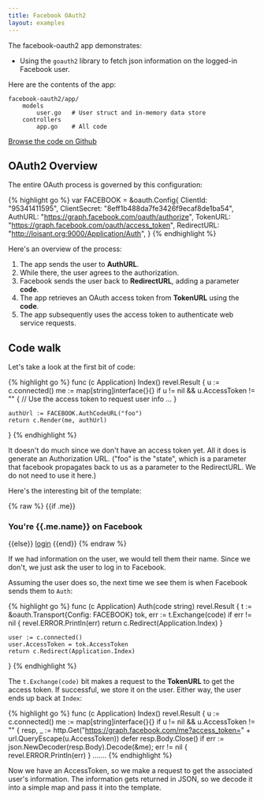 ```yaml
---
title: Facebook OAuth2
layout: examples
---
```


The facebook-oauth2 app demonstrates:

* Using the `goauth2` library to fetch json information on the logged-in
  Facebook user.

Here are the contents of the app:

	facebook-oauth2/app/
		models
			user.go   # User struct and in-memory data store
		controllers
			app.go    # All code

[Browse the code on Github](https://github.com/revel/samples/tree/master/facebook-oauth2)

## OAuth2 Overview

The entire OAuth process is governed by this configuration:

{% highlight go %}
var FACEBOOK = &oauth.Config{
	ClientId:     "95341411595",
	ClientSecret: "8eff1b488da7fe3426f9ecaf8de1ba54",
	AuthURL:      "https://graph.facebook.com/oauth/authorize",
	TokenURL:     "https://graph.facebook.com/oauth/access_token",
	RedirectURL:  "http://loisant.org:9000/Application/Auth",
}
{% endhighlight  %}

Here's an overview of the process:

1. The app sends the user to **AuthURL**.
2. While there, the user agrees to the authorization.
3. Facebook sends the user back to **RedirectURL**, adding a parameter **code**.
4. The app retrieves an OAuth access token from **TokenURL** using the **code**.
5. The app subsequently uses the access token to authenticate web service requests.

## Code walk

Let's take a look at the first bit of code:

{% highlight go %}
func (c Application) Index() revel.Result {
	u := c.connected()
	me := map[string]interface{}{}
	if u != nil && u.AccessToken != "" {
		// Use the access token to request user info
		...
	}

	authUrl := FACEBOOK.AuthCodeURL("foo")
	return c.Render(me, authUrl)
}
{% endhighlight  %}

It doesn't do much since we don't have an access token yet.  All it does is
generate an Authorization URL.  ("foo" is the "state", which is a parameter that
facebook propagates back to us as a parameter to the RedirectURL.  We do not
need to use it here.)

Here's the interesting bit of the template:

{% raw %}
	{{if .me}}
	<h3>You're {{.me.name}} on Facebook</h3>
	{{else}}
	<a href="{{.authUrl}}">login</a>
	{{end}}
{% endraw %}

If we had information on the user, we would tell them their name.  Since we
don't, we just ask the user to log in to Facebook.

Assuming the user does so, the next time we see them is when Facebook sends them
to `Auth`:

{% highlight go %}
func (c Application) Auth(code string) revel.Result {
	t := &oauth.Transport{Config: FACEBOOK}
	tok, err := t.Exchange(code)
	if err != nil {
		revel.ERROR.Println(err)
		return c.Redirect(Application.Index)
	}

	user := c.connected()
	user.AccessToken = tok.AccessToken
	return c.Redirect(Application.Index)
}
{% endhighlight  %}

The `t.Exchange(code)` bit makes a request to the **TokenURL** to get the access
token.  If successful, we store it on the user.  Either way, the user ends up
back at `Index`:

{% highlight go %}
func (c Application) Index() revel.Result {
	u := c.connected()
	me := map[string]interface{}{}
	if u != nil && u.AccessToken != "" {
		resp, _ := http.Get("https://graph.facebook.com/me?access_token=" +
			url.QueryEscape(u.AccessToken))
		defer resp.Body.Close()
		if err := json.NewDecoder(resp.Body).Decode(&me); err != nil {
			revel.ERROR.Println(err)
		}
		.......
{% endhighlight  %}


Now we have an AccessToken, so we make a request to get the associated user's
information.  The information gets returned in JSON, so we decode it into a
simple map and pass it into the template.
